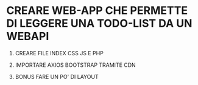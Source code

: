 # CREARE WEB-APP CHE PERMETTE DI LEGGERE UNA TODO-LIST DA UN WEBAPI

1) CREARE FILE INDEX CSS JS E PHP

2) IMPORTARE AXIOS BOOTSTRAP TRAMITE CDN

3) BONUS FARE UN PO' DI LAYOUT